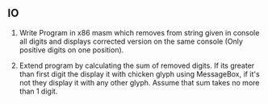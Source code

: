 ## IO

1. Write Program in x86 masm which removes from string given in console all digits and displays corrected version on the same console (Only positive digits on one position).

2. Extend program by calculating the sum of removed digits. If its greater than first digit the display it with chicken glyph using MessageBox, if it's not they display it with any other glyph. 
Assume that sum takes no more than 1 digit.
